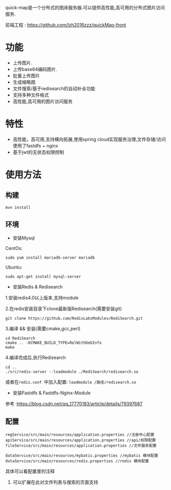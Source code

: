 quick-map是一个分布式的图床服务器.可以提供高性能,高可用的分布式图片访问服务.  

前端工程 : https://github.com/lzh2016zzz/quickMap-front

# 功能

* 上传图片.
* 上传base64编码图片.
* 批量上传图片
* 生成缩略图
* 文件搜索/基于redisearch的自动补全功能
* 支持多种文件格式
* 高性能,高可用的图片访问服务

# 特性
* 高性能，高可用,支持横向拓展,使用spring cloud实现服务治理,文件存储/访问使用了fastdfs + nginx 
* 基于jwt的无状态权限控制

# 使用方法  

## 构建
```
mvn install
```  

## 环境
* 安装Mysql

CentOs:  
```
sudo yum install mariadb-server mariadb
```  

Ubuntu:  
```
sudo apt-get install mysql-server
```  
* 安装Redis & Redisearch  

1.安装redis4.0以上版本,支持module

2.在redis安装目录下clone最新版Redisearch(需要安装git)
```
git clone https://github.com/RedisLabsModules/RediSearch.git
```  
3.编译 && 安装(需要cmake,gcc,perl)
```
cd RediSearch
cmake .. -DCMAKE_BUILD_TYPE=RelWithDebInfo
make
```  
4.编译完成后,执行Redisearch

```
cd ..
./src/redis-server --loadmodule ./RediSearch/redisearch.so
```

或者在```redis.conf ```中加入配置: ``` loadmodule /路径/redisearch.so ```


* 安装Fastdfs & Fastdfs-Nginx-Module

参考 :https://blog.csdn.net/qq_17770183/article/details/79397687

## 配置

```
regService/src/main/resources/application.properties //注册中心配置
apiService/src/main/resources/application.properties //api/权限配置
fileService/src/main/resources/application.properties //文件服务配置

dataService/src/main/resources/mybatis.properties //mybatis 模块配置
dataService/src/main/resources/redis.properties //redis 模块配置
```
具体可以看配置里的注释


1. 可以扩展在此对文件列表与搜索的页面支持